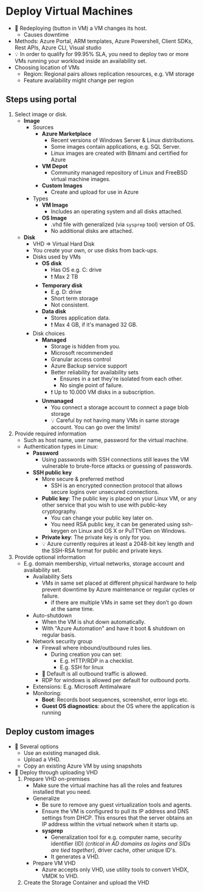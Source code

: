 # Deploy Virtual Machines

- 📝 Redeploying (button in VM) a VM changes its host.
  - Causes downtime
- Methods: Azure Portal, ARM templates, Azure Powershell, Client SDKs, Rest APIs, Azure CLI, Visual studio
- 💡 In order to qualify for 99.95% SLA, you need to deploy two or more VMs running your workload inside an availability set.
- Choosing location of VMs
  - Region: Regional pairs allows replication resources, e.g. VM storage
  - Feature availability might change per region

## Steps using portal

1. Select image or disk.
   - **Image**
     - Sources
       - **Azure Marketplace**
         - Recent versions of Windows Server & Linux distributions.
         - Some images contain applications, e.g. SQL Server.
         - Linux images are created with Bitnami and certified for Azure
       - **VM Depot**
         - Community managed repository of Linux and FreeBSD virtual machine images.
       - **Custom Images**
         - Create and upload for use in Azure
     - Types
       - **VM Image**
         - Includes an operating system and all disks attached.
       - **OS Image**
         - .vhd file with generalized (via `sysprep` tool) version of OS.
         - No additional disks are attached.
   - **Disk**
     - VHD => Virtual Hard Disk
     - You create your own, or use disks from back-ups.
     - Disks used by VMs
       - **OS disk**
         - Has OS e.g. C: drive
         - ❗ Max 2 TB
       - **Temporary disk**
         - E.g. D: drive
         - Short term storage
         - Not consistent.
       - **Data disk**
         - Stores application data.
         - ❗ Max 4 GB, if it's managed 32 GB.
     - Disk choices
       - **Managed**
         - Storage is hidden from you.
         - Microsoft recommended
         - Granular access control
         - Azure Backup service support
         - Better reliability for availability sets
           - Ensures in a set they're isolated from each other.
           - No single point of failure.
         - ❗ Up to 10.000 VM disks in a subscription.
       - **Unmanaged**
         - You connect a storage account to connect a page blob storage
         - 💡 Careful by not having many VMs in same storage account. You can go over the limits!
2. Provide required information
   - Such as host name, user name, password for the virtual machine.
   - Authentication types in Linux:
     - **Password**
       - Using passwords with SSH connections still leaves the VM vulnerable to brute-force attacks or guessing of passwords.
     - **SSH public key**
       - More secure & preferred method
         - SSH is an encrypted connection protocol that allows secure logins over unsecured connections.
       - **Public key**: The public key is placed on your Linux VM, or any other service that you wish to use with public-key cryptography.
         - You can change your public key later on.
         - You need RSA public key, it can be generated using ssh-keygen on Linux and OS X or PuTTYGen on Windows.
       - **Private key**: The private key is only for you.
       - 💡 Azure currently requires at least a 2048-bit key length and the SSH-RSA format for public and private keys.
3. Provide optional information
   - E.g. domain membership, virtual networks, storage account and availability set.
     - Availability Sets
       - VMs in same set placed at different physical hardware to help prevent downtime by Azure maintenance or regular cycles or failure.
         - if there are multiple VMs in same set they don’t go down at the same time.
     - Auto-shutdown
       - When the VM is shut down automatically.
       - With "Azure Automation" and have it boot & shutdown on regular basis.
     - Network security group
       - Firewall where inbound/outbound rules lies.
         - During creation you  can set:
           - E.g. HTTP/RDP in a checklist.
           - E.g. SSH for linux
       - 📝 Default is all outbound traffic is allowed.
       - RDP for windows is allowed per default for outbound ports.
     - Extensions: E.g. Microsoft Antimalware
     - Monitoring:
       - **Boot**: Records boot sequences, screenshot, error logs etc.
       - **Guest OS diagnostics**: about the OS where the application is running

## Deploy custom images

- 📝 Several options
  - Use an existing managed disk.
  - Upload a VHD.
  - Copy an existing Azure VM by using snapshots
- 📝 Deploy through uploading VHD
  1. Prepare VHD on-premises
     - Make sure the virtual machine has all the roles and features installed that you need.
     - Generalize
       - Be sure to remove any guest virtualization tools and agents.
       - Ensure the VM is configured to pull its IP address and DNS settings from DHCP. This ensures that the server obtains an IP address within the virtual network when it starts up.
       - **sysprep**
         - Generalization tool for e.g. computer name, security identifier (ID) *(critical in AD domains as logins and SIDs are tied together)*, driver cache, other unique ID's.
         - It generates a VHD.
     - Prepare VM VHD
       - Azure accepts only VHD, use utility tools to convert VHDX, VMDK to VHD.
  2. Create the Storage Container and upload the VHD

